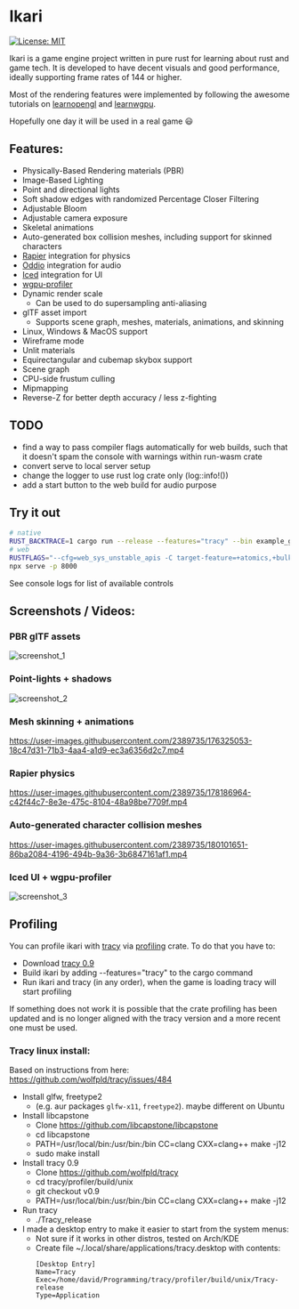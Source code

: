 # Ikari

[![License: MIT](https://img.shields.io/badge/License-MIT-blue.svg)](LICENSE.txt)

Ikari is a game engine project written in pure rust for learning about rust and game tech. It is developed to have decent visuals and good performance, ideally supporting frame rates of 144 or higher.

Most of the rendering features were implemented by following the awesome tutorials on [learnopengl](https://learnopengl.com/) and [learnwgpu](https://sotrh.github.io/learn-wgpu/).

Hopefully one day it will be used in a real game 😃

## Features:

- Physically-Based Rendering materials (PBR)
- Image-Based Lighting
- Point and directional lights
- Soft shadow edges with randomized Percentage Closer Filtering
- Adjustable Bloom
- Adjustable camera exposure
- Skeletal animations
- Auto-generated box collision meshes, including support for skinned characters
- [Rapier](https://rapier.rs/) integration for physics
- [Oddio](https://github.com/Ralith/oddio) integration for audio
- [Iced](https://github.com/iced-rs/iced) integration for UI
- [wgpu-profiler](https://github.com/Wumpf/wgpu-profiler)
- Dynamic render scale
  - Can be used to do supersampling anti-aliasing
- glTF asset import
  - Supports scene graph, meshes, materials, animations, and skinning
- Linux, Windows & MacOS support
- Wireframe mode
- Unlit materials
- Equirectangular and cubemap skybox support
- Scene graph
- CPU-side frustum culling
- Mipmapping
- Reverse-Z for better depth accuracy / less z-fighting

## TODO

- find a way to pass compiler flags automatically for web builds, such that it doesn't spam the console with warnings within run-wasm crate
- convert serve to local server setup
- change the logger to use rust log crate only (log::info!())
- add a start button to the web build for audio purpose

## Try it out

```sh
# native
RUST_BACKTRACE=1 cargo run --release --features="tracy" --bin example_game
# web
RUSTFLAGS="--cfg=web_sys_unstable_apis -C target-feature=+atomics,+bulk-memory,+mutable-globals" cargo run-wasm --release --bin example_game --build-only -Z build-std=panic_abort,std
npx serve -p 8000
```

See console logs for list of available controls

## Screenshots / Videos:

### PBR glTF assets

![screenshot_1](https://user-images.githubusercontent.com/2389735/174690197-1761b4ca-3c93-43c2-ba0f-a17470802613.jpg)

### Point-lights + shadows

![screenshot_2](https://user-images.githubusercontent.com/2389735/174689921-9aad3283-171a-48ee-9d3a-c544aed2314e.jpg)

### Mesh skinning + animations

https://user-images.githubusercontent.com/2389735/176325053-18c47d31-71b3-4aa4-a1d9-ec3a6356d2c7.mp4

### Rapier physics

https://user-images.githubusercontent.com/2389735/178186964-c42f44c7-8e3e-475c-8104-48a98be7709f.mp4

### Auto-generated character collision meshes

https://user-images.githubusercontent.com/2389735/180101651-86ba2084-4196-494b-9a36-3b6847161af1.mp4

### Iced UI + wgpu-profiler

![screenshot_3](https://user-images.githubusercontent.com/2389735/229004532-8c2b21c5-1473-4243-b1f0-821c7abc5fca.png)

## Profiling
You can profile ikari with [tracy](https://github.com/wolfpld/tracy) via [profiling](https://github.com/aclysma/profiling) crate.
To do that you have to:
- Download [tracy 0.9](https://github.com/wolfpld/tracy/releases/tag/v0.9)
- Build ikari by adding --features="tracy" to the cargo command
- Run ikari and tracy (in any order), when the game is loading tracy will start profiling

If something does not work it is possible that the crate profiling has been updated and is no longer aligned with the tracy version and a more recent one must be used.

### Tracy linux install:

Based on instructions from here: https://github.com/wolfpld/tracy/issues/484

- Install glfw, freetype2
  - (e.g. aur packages `glfw-x11`, `freetype2`). maybe different on Ubuntu
- Install libcapstone
  - Clone https://github.com/libcapstone/libcapstone
  - cd libcapstone
  - PATH=/usr/local/bin:/usr/bin:/bin CC=clang CXX=clang++ make -j12
  - sudo make install
- Install tracy 0.9
  - Clone https://github.com/wolfpld/tracy
  - cd tracy/profiler/build/unix
  - git checkout v0.9
  - PATH=/usr/local/bin:/usr/bin:/bin CC=clang CXX=clang++ make -j12
- Run tracy
  - ./Tracy_release
- I made a desktop entry to make it easier to start from the system menus:
  - Not sure if it works in other distros, tested on Arch/KDE
  - Create file ~/.local/share/applications/tracy.desktop with contents:
    ```
    [Desktop Entry]
    Name=Tracy
    Exec=/home/david/Programming/tracy/profiler/build/unix/Tracy-release
    Type=Application
    ```
